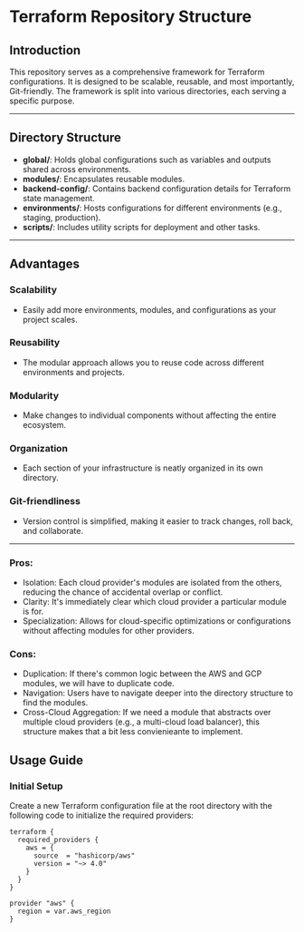 # Terraform Repository Structure

## Introduction

This repository serves as a comprehensive framework for Terraform configurations. It is designed to be scalable, reusable, and most importantly, Git-friendly. The framework is split into various directories, each serving a specific purpose.

---

## Directory Structure

- **global/**: Holds global configurations such as variables and outputs shared across environments.
- **modules/**: Encapsulates reusable modules.
- **backend-config/**: Contains backend configuration details for Terraform state management.
- **environments/**: Hosts configurations for different environments (e.g., staging, production).
- **scripts/**: Includes utility scripts for deployment and other tasks.

---

## Advantages

### Scalability
- Easily add more environments, modules, and configurations as your project scales.

### Reusability
- The modular approach allows you to reuse code across different environments and projects.

### Modularity
- Make changes to individual components without affecting the entire ecosystem.

### Organization
- Each section of your infrastructure is neatly organized in its own directory.

### Git-friendliness
- Version control is simplified, making it easier to track changes, roll back, and collaborate.

---
### Pros:
- Isolation: Each cloud provider's modules are isolated from the others, reducing the chance of accidental overlap or conflict.
- Clarity: It's immediately clear which cloud provider a particular module is for.
- Specialization: Allows for cloud-specific optimizations or configurations without affecting modules for other providers.
### Cons:
- Duplication: If there's common logic between the AWS and GCP modules, we will have to duplicate code.
- Navigation: Users have to navigate deeper into the directory structure to find the modules.
- Cross-Cloud Aggregation: If we need a module that abstracts over multiple cloud providers (e.g., a multi-cloud load balancer), this structure makes that a bit less convienieante to implement.






## Usage Guide

### Initial Setup

Create a new Terraform configuration file at the root directory with the following code to initialize the required providers:

```hcl
terraform {
  required_providers {
    aws = {
      source  = "hashicorp/aws"
      version = "~> 4.0"
    }
  }
}

provider "aws" {
  region = var.aws_region
}

